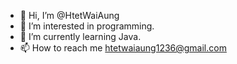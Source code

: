 - 👋 Hi, I’m @HtetWaiAung
- 👀 I’m interested in programming.
- 🌱 I’m currently learning Java.
- 📫 How to reach me htetwaiaung1236@gmail.com

<!---
HtetWaiAung-0/HtetWaiAung-0 is a ✨ special ✨ repository because its `README.md` (this file) appears on your GitHub profile.
You can click the Preview link to take a look at your changes.
--->
